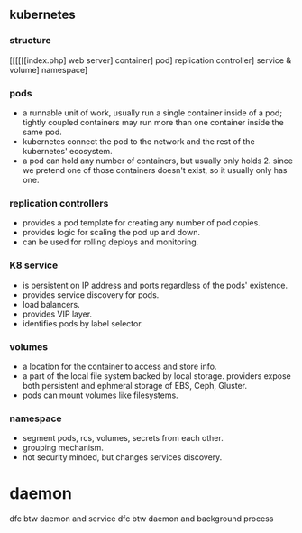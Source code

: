 ## kubernetes
### structure
[[[[[[index.php] web server] container] pod] replication controller] service & volume] namespace]

### pods
- a runnable unit of work, usually run a single container inside of a pod; tightly coupled containers may run more than one container inside the same pod. 
- kubernetes connect the pod to the network and the rest of the kubernetes' ecosystem. 
- a pod can hold any number of containers, but usually only holds 2. since we pretend one of those containers doesn't exist, so it usually only has one. 

### replication controllers
- provides a pod template for creating any number of pod copies. 
- provides logic for scaling the pod up and down.
- can be used for rolling deploys and monitoring. 

### K8 service
- is persistent on IP address and ports regardless of the pods' existence. 
- provides service discovery for pods. 
- load balancers.
- provides VIP layer.
- identifies pods by label selector. 

### volumes
- a location for the container to access and store info. 
- a part of the local file system backed by local storage. providers expose both persistent and ephmeral storage of EBS, Ceph, Gluster.
- pods can mount volumes like filesystems. 

### namespace
- segment pods, rcs, volumes, secrets from each other.
- grouping mechanism.
- not security minded, but changes services discovery. 


# daemon
dfc btw daemon and service
dfc btw daemon and background process
